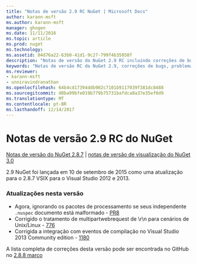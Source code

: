```yaml
---
title: "Notas de versão 2.9 RC NuGet | Microsoft Docs"
author: karann-msft
ms.author: karann-msft
manager: ghogen
ms.date: 11/11/2016
ms.topic: article
ms.prod: nuget
ms.technology: 
ms.assetid: 04d76a22-63b0-41d1-9c27-799f4b35058f
description: "Notas de versão do NuGet 2.9 RC incluindo correções de bugs, problemas conhecidos, recursos adicionados e DCRs."
keywords: "Notas de versão RC do NuGet 2.9, correções de bugs, problemas conhecidos, adicionaram recursos, DCRs"
ms.reviewer:
- karann-msft
- unniravindranathan
ms.openlocfilehash: 64b4cd17394ddb902c7101b9117039f381dc8488
ms.sourcegitcommit: d0ba99bfe019b779b75731bafdca8a37e35ef0d9
ms.translationtype: MT
ms.contentlocale: pt-BR
ms.lasthandoff: 12/14/2017
---
```

# <a name="nuget-29-rc-release-notes"></a>Notas de versão 2.9 RC do NuGet

[Notas de versão do NuGet 2.8.7](../release-notes/nuget-2.8.7.md) | [notas de versão de visualização do NuGet 3.0](../release-notes/nuget-3.0-preview.md)

2.9 NuGet foi lançada em 10 de setembro de 2015 como uma atualização para o 2.8.7 VSIX para o Visual Studio 2012 e 2013.

### <a name="updates-in-this-release"></a>Atualizações nesta versão

* Agora, ignorando os pacotes de processamento se seus independente `.nuspec` documento está malformado - [PR8](https://github.com/NuGet/NuGet2/pull/8)
* Corrigido o tratamento de multipartwebrequest de \r\n para cenários de Unix/Linux - [776](https://github.com/NuGet/Home/issues/776)
* Corrigida a integração com eventos de compilação no Visual Studio 2013 Community edition - [1180](https://github.com/NuGet/Home/issues/1180)


A lista completa de correções desta versão pode ser encontrada no GitHub no [2.8.8 marco](https://github.com/NuGet/Home/issues?q=milestone%3A2.8.8+is%3Aclosed)
